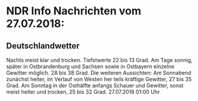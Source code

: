 # NDR Info Nachrichten vom 27.07.2018:


## Deutschlandwetter
Nachts meist klar und trocken. Tiefstwerte 22 bis 13 Grad. Am Tage sonnig, später in Ostbrandenburg und Sachsen sowie in Ostbayern einzelne Gewitter möglich. 28 bis 38 Grad. Die weiteren Aussichten: Am Sonnabend zunächst heiter, im Verlauf von Westen her teils kräftige Gewitter, 27 bis 35 Grad. Am Sonntag in der Osthälfte anfangs Schauer und Gewitter, sonst meist heiter und trocken, 25 bis 32 Grad. 27.07.2018 01:00 Uhr 
